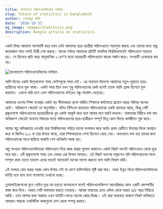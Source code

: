 ```yaml
---
title: বাংলাদেশে পরিসংখ্যানবিদদের ভবিষ্যৎ
slug: future of statistics in bangladesh
author: এনায়েতুর রহীম
date: '2016-10-31'
og_image: images/statistics.png
description: Bangla article on statistics.
---
```


একটা বিষয় আমাকে আশাবাদী করে যখন দেখি আমাদের ছাত্র-ছাত্রীরা পরিসংখ্যানে পড়াশুনা করছে এবং তাদের মধ্যে অল্প কয়েকজন বাদে সবাই ডিগ্রী শেষ করছে। স্নাতক পর্যায়ে আমাদের প্রতিটি পাবলিক বিশ্ববিদ্যালয়েই পরিসংখ্যান পড়ানো হয়। সে হিসেবে প্রতি বছর আনুমানিক ২-৪শ'র মতো ছাত্রছাত্রী পরিসংখ্যানে স্নাতক অর্জন করে। সংখ্যাটি একেবারে কম নয়।

![বাংলাদেশে পরিসংখ্যানবিদদের ভবিষ্যৎ](http://i.imgur.com/PEctQVp.png)

আমি দিনের একটা উল্লেখযোগ্য সময় ফেইসবুকে সময় দেই। এর অন্যতম উদ্যেশ্য আমাদের নতুন-পুরাতন ছাত্র-ছাত্রীদের সাথে যুক্ত থাকা। একটা সময় ছিল যখন শুধু পরিসংখ্যানের কেউ হলেই তাকে আমি ফ্রেন্ড হিসেবে যুক্ত করতাম। এখনো করি তবে এখন পরিসংখ্যানের বাইরেও বন্ধু-সার্কেল বেড়েছে।

আমাদের দেশের শিক্ষা ব্যবস্থার একটা বড় সীমাবদ্ধতা হলো অর্জিত শিক্ষাকে কর্মক্ষেত্রে প্রয়োগ করার পরিসর অনেক ছোট। অধিকাংশ ক্ষেত্রেই তা অনুপস্থিত। যদিও বিসিএস ক্যাডারে পরিসংখ্যানের একটা ক্যাডার আছে, কিন্তু সেটি প্রকৃতপক্ষে পরিসংখ্যানের ছাত্রছাত্রীদের খুব একটা আকৃষ্ট করে বলে আমার মনে হয়নি কখনো। বাস্তবতার নিরীখে বলা যায় অধিকাংশ ক্ষেত্রেই অন্যান্য বিষয়ের মতো পরিসংখ্যানের ছাত্র-ছাত্রীরাও সম্পূর্ণ ভিন্ন কোন ফিল্ডে কর্মজীবন শুরু করে।

আমার স্বল্প অভিজ্ঞতায় দেখেছি যারা বিশ্ববিদ্যালয় পর্যায়ে ভালো ফলাফল করে অর্থাৎ প্রথম শ্রেনীতে উপরের দিকে অবস্থান করে বা জিপিএ ৩.৮ বা তার উপরে থাকে, তারা শিক্ষকতাকে পেশা হিসেবে বেছে নেয়। অন্যভাবে বলা যায় তাদের জন্য পরিসংখ্যানের সাথে জড়িয়ে থাকাটা বেশ খানিকটা সহজ হয়।

অল্প সংখ্যক পরিসংখ্যানবিদদের পরিসংখ্যান নিয়ে কাজ করার সুযোগ থাকলেও একটা বিরাট অংশই পরিসংখ্যান থেকে দূরে সরে যায়। এটি প্রকৃতপক্ষে সময় এবং মেধার এক বিশাল অপচয়। এই বিরাট অংশের ভগ্নাংশও যদি পরিসংখ্যানের সাথে সম্পৃক্ত রাখা যেতো তাহলে এদের মধ্যেই অনেকেই অনেক ভালো করতো বলে আমি বিশ্বাস করি।

এই অপচয় রোধ করার সহজ কোন উপায় নেই যা দেশে ব্যক্তিপর্যায়ে সৃষ্টি করা যায়। অথচ উন্নত বিশ্বে পরিসংখ্যানবিদদের ঘাটতি হবে বলে নানা গবেষণায় দেখানো হচ্ছে।

গ্লোবালাইজেশনের যুগে সেদিন দূরে নয় হয়তো বাংলাদেশে বসেই পরিসংখ্যানবিদগণ আমেরিকার কোন একটি কোম্পানীর কাজ করে দিবে। ভারত সেটি বাস্তবায়ন করতে পেরেছে। আমরা ভারতের চেয়ে এদিক থেকে অন্তত ৪/৫ বছর পিছিয়ে আছি। তবে আশার কথা সরকার এখন আইটি-ক্ষেত্রে অনেক জোর দিচ্ছে। এই ধারা অব্যাহত থাকলে নিকট ভবিষ্যতে আমরাও পারবো এনালিটিক কাজগুলো দেশ থেকে সম্পন্ন করতে।
